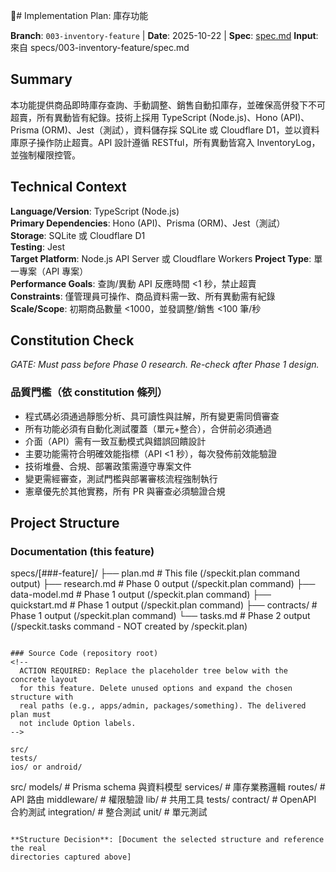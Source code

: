 # Implementation Plan: 庫存功能


**Branch**: `003-inventory-feature` | **Date**: 2025-10-22 | **Spec**: [spec.md](./spec.md)
**Input**: 來自 specs/003-inventory-feature/spec.md

## Summary

本功能提供商品即時庫存查詢、手動調整、銷售自動扣庫存，並確保高併發下不可超賣，所有異動皆有紀錄。技術上採用 TypeScript (Node.js)、Hono (API)、Prisma (ORM)、Jest（測試），資料儲存採 SQLite 或 Cloudflare D1，並以資料庫原子操作防止超賣。API 設計遵循 RESTful，所有異動皆寫入 InventoryLog，並強制權限控管。

## Technical Context


**Language/Version**: TypeScript (Node.js)  
**Primary Dependencies**: Hono (API)、Prisma (ORM)、Jest（測試）  
**Storage**: SQLite 或 Cloudflare D1  
**Testing**: Jest  
**Target Platform**: Node.js API Server 或 Cloudflare Workers
**Project Type**: 單一專案（API 專案）  
**Performance Goals**: 查詢/異動 API 反應時間 <1 秒，禁止超賣  
**Constraints**: 僅管理員可操作、商品資料需一致、所有異動需有紀錄  
**Scale/Scope**: 初期商品數量 <1000，並發調整/銷售 <100 筆/秒

## Constitution Check

*GATE: Must pass before Phase 0 research. Re-check after Phase 1 design.*

### 品質門檻（依 constitution 條列）
- 程式碼必須通過靜態分析、具可讀性與註解，所有變更需同儕審查
- 所有功能必須有自動化測試覆蓋（單元+整合），合併前必須通過
- 介面（API）需有一致互動模式與錯誤回饋設計
- 主要功能需符合明確效能指標（API <1 秒），每次發佈前效能驗證
- 技術堆疊、合規、部署政策需遵守專案文件
- 變更需經審查，測試門檻與部署審核流程強制執行
- 憲章優先於其他實務，所有 PR 與審查必須驗證合規

## Project Structure

### Documentation (this feature)


specs/[###-feature]/
├── plan.md              # This file (/speckit.plan command output)
├── research.md          # Phase 0 output (/speckit.plan command)
├── data-model.md        # Phase 1 output (/speckit.plan command)
├── quickstart.md        # Phase 1 output (/speckit.plan command)
├── contracts/           # Phase 1 output (/speckit.plan command)
└── tasks.md             # Phase 2 output (/speckit.tasks command - NOT created by /speckit.plan)
```

### Source Code (repository root)
<!--
  ACTION REQUIRED: Replace the placeholder tree below with the concrete layout
  for this feature. Delete unused options and expand the chosen structure with
  real paths (e.g., apps/admin, packages/something). The delivered plan must
  not include Option labels.
-->

src/
tests/
ios/ or android/
```
src/
  models/         # Prisma schema 與資料模型
  services/       # 庫存業務邏輯
  routes/         # API 路由
  middleware/     # 權限驗證
  lib/            # 共用工具
tests/
  contract/       # OpenAPI 合約測試
  integration/    # 整合測試
  unit/           # 單元測試
```

**Structure Decision**: [Document the selected structure and reference the real
directories captured above]


